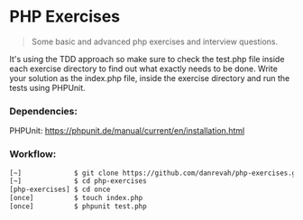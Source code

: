 # PHP Exercises
> Some basic and advanced php exercises and interview questions.

It's using the TDD approach so make sure to check the test.php file inside each exercise directory to find out what exactly needs to be done.
Write your solution as the index.php file, inside the exercise directory and run the tests using PHPUnit.

### Dependencies:
PHPUnit: https://phpunit.de/manual/current/en/installation.html

### Workflow:
```bash
[~]             $ git clone https://github.com/danrevah/php-exercises.git
[~]             $ cd php-exercises
[php-exercises] $ cd once
[once]          $ touch index.php
[once]          $ phpunit test.php
```
